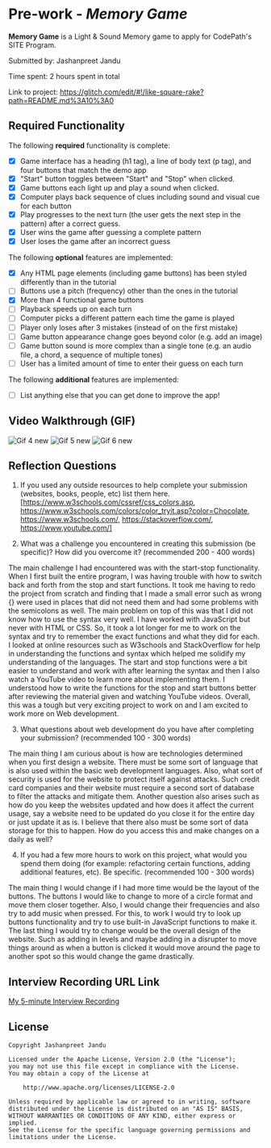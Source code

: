 # Pre-work - *Memory Game*

**Memory Game** is a Light & Sound Memory game to apply for CodePath's SITE Program. 

Submitted by: Jashanpreet Jandu

Time spent: 2 hours spent in total

Link to project: https://glitch.com/edit/#!/like-square-rake?path=README.md%3A10%3A0

## Required Functionality

The following **required** functionality is complete:

* [X] Game interface has a heading (h1 tag), a line of body text (p tag), and four buttons that match the demo app
* [X] "Start" button toggles between "Start" and "Stop" when clicked. 
* [X] Game buttons each light up and play a sound when clicked. 
* [X] Computer plays back sequence of clues including sound and visual cue for each button
* [X] Play progresses to the next turn (the user gets the next step in the pattern) after a correct guess. 
* [X] User wins the game after guessing a complete pattern
* [X] User loses the game after an incorrect guess

The following **optional** features are implemented:

* [X] Any HTML page elements (including game buttons) has been styled differently than in the tutorial
* [ ] Buttons use a pitch (frequency) other than the ones in the tutorial
* [X] More than 4 functional game buttons
* [ ] Playback speeds up on each turn
* [ ] Computer picks a different pattern each time the game is played
* [ ] Player only loses after 3 mistakes (instead of on the first mistake)
* [ ] Game button appearance change goes beyond color (e.g. add an image)
* [ ] Game button sound is more complex than a single tone (e.g. an audio file, a chord, a sequence of multiple tones)
* [ ] User has a limited amount of time to enter their guess on each turn

The following **additional** features are implemented:

- [ ] List anything else that you can get done to improve the app!

## Video Walkthrough (GIF)

![Gif 4 new](https://user-images.githubusercontent.com/67085053/160456282-f1dd8cfd-10ef-47c3-8a46-ce8abc90ca92.gif)
![Gif 5 new](https://user-images.githubusercontent.com/67085053/160456891-852991ee-30b8-40e4-9754-20c480e4f929.gif)
![Gif 6 new](https://user-images.githubusercontent.com/67085053/160458500-c5183cba-dda8-45f6-b698-d9453dfc55fd.gif)

## Reflection Questions
1. If you used any outside resources to help complete your submission (websites, books, people, etc) list them here. 
[https://www.w3schools.com/cssref/css_colors.asp, https://www.w3schools.com/colors/color_tryit.asp?color=Chocolate, https://www.w3schools.com/, https://stackoverflow.com/, https://www.youtube.com/]

2. What was a challenge you encountered in creating this submission (be specific)? How did you overcome it? (recommended 200 - 400 words) 

The main challenge I had encountered was with the start-stop functionality. When I first built the entire program, I was having trouble with how to switch back and forth from the stop and start functions. It took me having to redo the project from scratch and finding that I made a small error such as wrong {} were used in places that did not need them and had some problems with the semicolons as well.
The main problem on top of this was that I did not know how to use the syntax very well. I have worked with JavaScript but never with HTML or CSS. So, it took a lot longer for me to work on the syntax and try to remember the exact functions and what they did for each. I looked at online resources such as W3schools and StackOverflow for help in understanding the functions and syntax which helped me solidify my understanding of the languages. The start and stop functions were a bit easier to understand and work with after learning the syntax and then I also watch a YouTube video to learn more about implementing them. I understood how to write the functions for the stop and start buttons better after reviewing the material given and watching YouTube videos. Overall, this was a tough but very exciting project to work on and I am excited to work more on Web development.

3. What questions about web development do you have after completing your submission? (recommended 100 - 300 words)

The main thing I am curious about is how are technologies determined when you first design a website. There must be some sort of language that is also used within the basic web development languages. Also, what sort of security is used for the website to protect itself against attacks. Such credit card companies and their website must require a second sort of database to filter the attacks and mitigate them. Another question also arises such as how do you keep the websites updated and how does it affect the current usage, say a website need to be updated do you close it for the entire day or just update it as is. I believe that there also must be some sort of data storage for this to happen. How do you access this and make changes on a daily as well? 

4. If you had a few more hours to work on this project, what would you spend them doing (for example: refactoring certain functions, adding additional features, etc). Be specific. (recommended 100 - 300 words) 

The main thing I would change if I had more time would be the layout of the buttons. The buttons I would like to change to more of a circle format and move them closer together. Also, I would change their frequencies and also try to add music when pressed. For this, to work I would try to look up buttons functionality and try to use built-in JavaScript functions to make it. The last thing I would try to change would be the overall design of the website. Such as adding in levels and maybe adding in a disrupter to move things around as when a button is clicked it would move around the page to another spot so this would change the game drastically. 

## Interview Recording URL Link

[My 5-minute Interview Recording](https://user-images.githubusercontent.com/67085053/160487034-56846148-5751-47c3-96f9-6ad1f4fa24d1.mp4)


## License

    Copyright Jashanpreet Jandu

    Licensed under the Apache License, Version 2.0 (the "License");
    you may not use this file except in compliance with the License.
    You may obtain a copy of the License at

        http://www.apache.org/licenses/LICENSE-2.0

    Unless required by applicable law or agreed to in writing, software
    distributed under the License is distributed on an "AS IS" BASIS,
    WITHOUT WARRANTIES OR CONDITIONS OF ANY KIND, either express or implied.
    See the License for the specific language governing permissions and
    limitations under the License.
